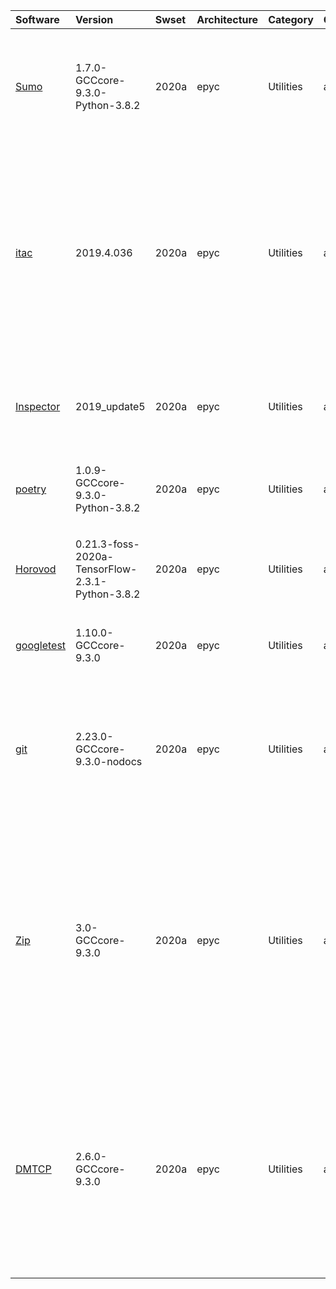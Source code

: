 | Software                                                                         | Version                                                | Swset        | Architecture   | Category         | Clusters    | Description                                                                                                                                                                                                                                                             |
|:---------------------------------------------------------------------------------|:-------------------------------------------------------|:-------------|:---------------|:-----------------|:------------|:------------------------------------------------------------------------------------------------------------------------------------------------------------------------------------------------------------------------------------------------------------------------|
| <p><a href=https://sumo.sourceforge.net/>Sumo</a></p>                            | <p>1.7.0-GCCcore-9.3.0-Python-3.8.2</p>                | <p>2020a</p> | <p>epyc</p>    | <p>Utilities</p> | <p>aion</p> | Sumo is an open source, highly portable, microscopic and continuous traffic simulation package designed to handle large road networks.                                                                                                                                  |
| <p><a href=https://software.intel.com/en-us/intel-trace-analyzer/>itac</a></p>   | <p>2019.4.036</p>                                      | <p>2020a</p> | <p>epyc</p>    | <p>Utilities</p> | <p>aion</p> | The Intel Trace Collector is a low-overhead tracing library that performs event-based tracing in applications. The Intel Trace Analyzer provides a convenient way to monitor application activities gathered by the Intel Trace Collector through graphical displays.   |
| <p><a href=https://software.intel.com/en-us/intel-inspector-xe>Inspector</a></p> | <p>2019_update5</p>                                    | <p>2020a</p> | <p>epyc</p>    | <p>Utilities</p> | <p>aion</p> | Intel Inspector XE is an easy to use memory error checker and thread checker for serial and parallel applications                                                                                                                                                       |
| <p><a href=https://python-poetry.org/>poetry</a></p>                             | <p>1.0.9-GCCcore-9.3.0-Python-3.8.2</p>                | <p>2020a</p> | <p>epyc</p>    | <p>Utilities</p> | <p>aion</p> | Python packaging and dependency management made easy                                                                                                                                                                                                                    |
| <p><a href=https://github.com/uber/horovod>Horovod</a></p>                       | <p>0.21.3-foss-2020a-TensorFlow-2.3.1-Python-3.8.2</p> | <p>2020a</p> | <p>epyc</p>    | <p>Utilities</p> | <p>aion</p> | Horovod is a distributed training framework for TensorFlow.                                                                                                                                                                                                             |
| <p><a href=https://github.com/google/googletest>googletest</a></p>               | <p>1.10.0-GCCcore-9.3.0</p>                            | <p>2020a</p> | <p>epyc</p>    | <p>Utilities</p> | <p>aion</p> | Google's framework for writing C++ tests on a variety of platforms                                                                                                                                                                                                      |
| <p><a href=https://git-scm.com/>git</a></p>                                      | <p>2.23.0-GCCcore-9.3.0-nodocs</p>                     | <p>2020a</p> | <p>epyc</p>    | <p>Utilities</p> | <p>aion</p> | Git is a free and open source distributed version control system designed to handle everything from small to very large projects with speed and efficiency.                                                                                                             |
| <p><a href=http://www.info-zip.org/Zip.html>Zip</a></p>                          | <p>3.0-GCCcore-9.3.0</p>                               | <p>2020a</p> | <p>epyc</p>    | <p>Utilities</p> | <p>aion</p> | Zip is a compression and file packaging/archive utility. Although highly compatible both with PKWARE's PKZIP and PKUNZIP utilities for MS-DOS and with Info-ZIP's own UnZip, our primary objectives have been portability and other-than-MSDOS functionality            |
| <p><a href=http://dmtcp.sourceforge.net/index.html>DMTCP</a></p>                 | <p>2.6.0-GCCcore-9.3.0</p>                             | <p>2020a</p> | <p>epyc</p>    | <p>Utilities</p> | <p>aion</p> | DMTCP is a tool to transparently checkpoint the state of multiple simultaneous applications, including multi-threaded and distributed applications. It operates directly on the user binary executable, without any Linux kernel modules or other kernel modifications. |